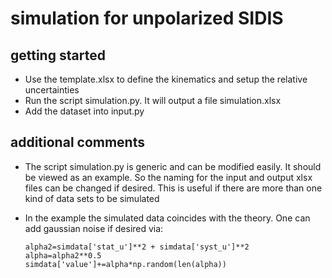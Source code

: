 # simulation for unpolarized SIDIS

## getting started

- Use the template.xlsx to define the kinematics and setup the relative uncertainties 
- Run the script simulation.py. It will output a file simulation.xlsx
- Add the dataset into input.py 

## additional comments

- The script simulation.py is generic and can be modified easily. It should be viewed as 
  an example. So the naming for the input  and output xlsx files can be changed if desired. 
  This is useful if there are more than one kind of data sets to be simulated

- In the example the simulated data coincides with the theory. One can add gaussian noise 
  if desired via:

  ```
  alpha2=simdata['stat_u']**2 + simdata['syst_u']**2
  alpha=alpha2**0.5
  simdata['value']+=alpha*np.random(len(alpha)) 
  ```
  
  

